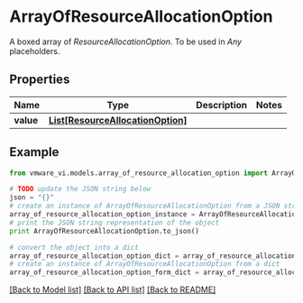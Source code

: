 # ArrayOfResourceAllocationOption

A boxed array of *ResourceAllocationOption*. To be used in *Any* placeholders. 

## Properties
Name | Type | Description | Notes
------------ | ------------- | ------------- | -------------
**value** | [**List[ResourceAllocationOption]**](ResourceAllocationOption.md) |  | 

## Example

```python
from vmware_vi.models.array_of_resource_allocation_option import ArrayOfResourceAllocationOption

# TODO update the JSON string below
json = "{}"
# create an instance of ArrayOfResourceAllocationOption from a JSON string
array_of_resource_allocation_option_instance = ArrayOfResourceAllocationOption.from_json(json)
# print the JSON string representation of the object
print ArrayOfResourceAllocationOption.to_json()

# convert the object into a dict
array_of_resource_allocation_option_dict = array_of_resource_allocation_option_instance.to_dict()
# create an instance of ArrayOfResourceAllocationOption from a dict
array_of_resource_allocation_option_form_dict = array_of_resource_allocation_option.from_dict(array_of_resource_allocation_option_dict)
```
[[Back to Model list]](../README.md#documentation-for-models) [[Back to API list]](../README.md#documentation-for-api-endpoints) [[Back to README]](../README.md)


